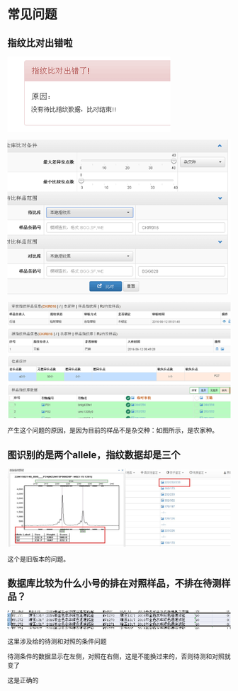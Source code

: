 # 常见问题



## 指纹比对出错啦

![](ssr-20160614-2.png)

![](ssr-20160614-1.png)


![](ssr-20160614-3.png)

产生这个问题的原因，是因为目前的样品不是杂交种：如图所示，是农家种。



## 图识别的是两个allele，指纹数据却是三个


![](maker-issue-20160622-01.jpg)

这个是旧版本的问题。



## 数据库比较为什么小号的排在对照样品，不排在待测样品？

![](to-test-vs-to-compare.png)

这里涉及给的待测和对照的条件问题

待测条件的数据显示在左侧，对照在右侧，这是不能换过来的，否则待测和对照就变了

这是正确的




